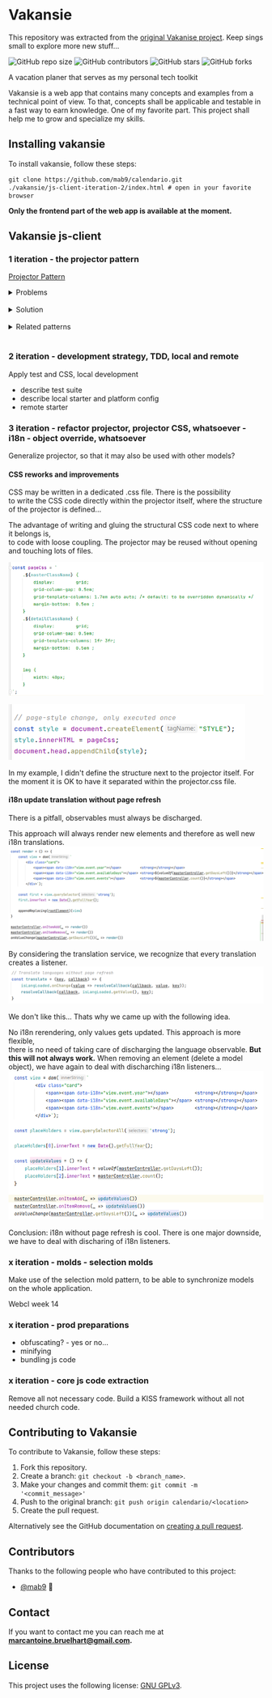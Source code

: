 # Vakansie

This repository was extracted from the [original Vakanise project](https://github.com/mab9/vakansie). Keep sings small to explore more new stuff... 

<!--- These are examples. See https://shields.io for others or to customize this set of shields. You might want to include dependencies, project status and licence info here --->
![GitHub repo size](https://img.shields.io/github/repo-size/mab9/calendario)
![GitHub contributors](https://img.shields.io/github/contributors/mab9/calendario)
![GitHub stars](https://img.shields.io/github/stars/mab9/calendario?style=social)
![GitHub forks](https://img.shields.io/github/forks/mab9/calendario?style=social)
<!--![Twitter Follow](https://img.shields.io/twitter/follow/mab9?style=social)-->

A vacation planer that serves as my personal tech toolkit 

Vakansie is a web app that contains many concepts and examples from a technical point of view. 
To that, concepts shall be applicable and testable in a fast way to earn knowledge. One of my favorite part. 
This project shall help me to grow and specialize my skills. 


## Installing vakansie

To install vakansie, follow these steps:

``` 
git clone https://github.com/mab9/calendario.git
./vakansie/js-client-iteration-2/index.html # open in your favorite browser
```

**Only the frontend part of the web app is available at the moment.** 


## Vakansie js-client

### 1 iteration - the projector pattern

[Projector Pattern](https://github.com/mab9/calendario/blob/main/js-client-iteration-1/index.html)

<details>
    <summary>Problems</summary>
    <li>
        Implementing dedicated views for many screens
        including model binding leads to much code that
        needs to be created, tested, and maintained.
    </li>
    <li>
        Moreover, this code is UI-toolkit specific and
        needs to be replaced with any change of the
        toolkit. The sheer amount of code can make this
        prohibitively expensive.
    </li>
</details>
<br>

<details>
    <summary>Solution</summary>
    <li>Rich Presentation Models / Attributes</li>
    <li>Abstract Factory (GOF): IProjector</li>
</details>
<br>

<details>
    <summary>Related patterns</summary>
    <li>Components - Dependency to data is reversed. Can be used as projection target.</li>
    <li>Abstract UI Toolkit - Applicable in a limited context, where least common denominator between all UI technologies is OK</li>
</details>
<br>


### 2 iteration - development strategy, TDD, local and remote

Apply test and CSS, local development

- describe test suite
- describe local starter and platform config
- remote starter

### 3 iteration - refactor projector, projector CSS, whatsoever - i18n - object override, whatsoever

Generalize projector, so that it may also be used with other models?

#### CSS reworks and improvements
CSS may be written in a dedicated .css file. There is the possibility <br> to write the CSS code directly within the projector itself, where the structure of the projector is defined...  

The advantage of writing and gluing the structural CSS code next to where it belongs is,<br> to code with loose coupling. The projector may be reused without opening and touching lots of files.   

![css-in-js.png](resources/css-in-js.png)

![css-in-js-glue.png](resources/css-in-js-glue.png)

In my example, I didn't define the structure next to the projector itself. For the moment it is OK to have it separated within the projector.css file.

#### i18n update translation without page refresh

There is a pitfall, observables must always be discharged. 

This approach will always render new elements and therefore as well new i18n translations. 
![i18n-override.png](resources/i18n-override.png)

By considering the translation service, we recognize that every translation creates a listener.
![i18n-listener.png](resources/i18n-listener.png)

We don't like this... Thats why we came up with the following idea.

No i18n rerendering, only values gets updated. This approach is more flexible, <br>
there is no need of taking care of discharging the language observable. <strong>But this will not always work.</strong>
When removing an element (delete a model object), we have again to deal with discharching i18n listeners...
![i18n-onchange.png](resources/i18n-onchange.png)

Conclusion: i18n without page refresh is cool. There is one major downside, we have to deal with discharing of i18n listeners.

### x iteration - molds - selection molds

Make use of the selection mold pattern, to be able to synchronize models on the whole application.

Webcl week 14

### x iteration - prod preparations

- obfuscating? - yes or no...
- minifying
- bundling js code

### x iteration - core js code extraction

Remove all not necessary code. Build a KISS framework without all not needed
church code. 

## Contributing to Vakansie

<!--- If your README is long or you have some specific process or steps you want contributors to follow, consider creating a separate CONTRIBUTING.md file--->
To contribute to Vakansie, follow these steps:

1. Fork this repository.
2. Create a branch: `git checkout -b <branch_name>`.
3. Make your changes and commit them: `git commit -m '<commit_message>'`
4. Push to the original branch: `git push origin calendario/<location>`
5. Create the pull request.

Alternatively see the GitHub documentation on [creating a pull request](https://help.github.com/en/github/collaborating-with-issues-and-pull-requests/creating-a-pull-request).

## Contributors

Thanks to the following people who have contributed to this project:

* [@mab9](https://github.com/mab9) 📖

<!-- You might want to consider using something like the [All Contributors](https://github.com/all-contributors/all-contributors) specification and its [emoji key](https://allcontributors.org/docs/en/emoji-key). -->

## Contact

If you want to contact me you can reach me at **marcantoine.bruelhart@gmail.com.**

## License
<!--- If you're not sure which open license to use see https://choosealicense.com/--->

This project uses the following license: [GNU GPLv3](https://choosealicense.com/licenses/gpl-3.0/).